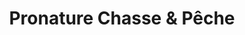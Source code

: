---
title: "Pronature Chasse & Pêche"
url: /trois-rivieres/pronature-chasse-und-peche/
shop: Sport
---
